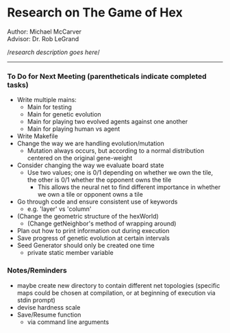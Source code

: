# Research on The Game of Hex
Author: Michael McCarver<br />
Advisor: Dr. Rob LeGrand

/*research description goes here*/
***

### To Do for Next Meeting (parentheticals indicate completed tasks)
- Write multiple mains:
	- Main for testing
	- Main for genetic evolution
	- Main for playing two evolved agents against one another
	- Main for playing human vs agent
- Write Makefile
- Change the way we are handling evolution/mutation
	- Mutation always occurs, but according to a normal distribution centered on the original gene-weight
- Consider changing the way we evaluate board state
	- Use two values; one is 0/1 depending on whether we own the tile, the other is 0/1 whether the opponent owns the tile
		- This allows the neural net to find different importance in whether we own a tile or opponent owns a tile
- Go through code and ensure consistent use of keywords
	- e.g. 'layer' vs 'column'
- (Change the geometric structure of the hexWorld)
	- (Change getNeighbor's method of wrapping around)
- Plan out how to print information out during execution
- Save progress of genetic evolution at certain intervals
- Seed Generator should only be created one time
	- private static member variable

### Notes/Reminders
- maybe create new directory to contain different net topologies (specific maps could be chosen at compilation, or at beginning 	of execution via stdin prompt)
- devise hardness scale
- Save/Resume function
   - via command line arguments

